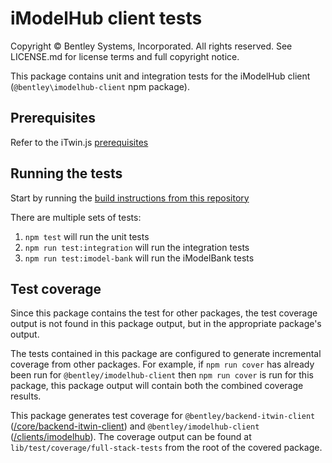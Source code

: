 # iModelHub client tests

Copyright © Bentley Systems, Incorporated. All rights reserved. See LICENSE.md for license terms and full copyright notice.

This package contains unit and integration tests for the iModelHub client (`@bentley\imodelhub-client` npm package).

## Prerequisites

Refer to the iTwin.js [prerequisites](https://github.com/imodeljs/imodeljs#prerequisites)

## Running the tests

Start by running the [build instructions from this repository](https://github.com/imodeljs/imodeljs#build-instructions)

There are multiple sets of tests:

1. `npm test` will run the unit tests
1. `npm run test:integration` will run the integration tests
1. `npm run test:imodel-bank` will run the iModelBank tests

## Test coverage

Since this package contains the test for other packages, the test coverage output is not found in this package output, but in the appropriate package's output.

The tests contained in this package are configured to generate incremental coverage from other packages. For example, if `npm run cover` has already been run for `@bentley/imodelhub-client` then `npm run cover` is run for this package, this package output will contain both the combined coverage results.

This package generates test coverage for `@bentley/backend-itwin-client` ([/core/backend-itwin-client](/core/backend-itwin-client)) and `@bentley/imodelhub-client` ([/clients/imodelhub](/clients/imodelhub)).
The coverage output can be found at `lib/test/coverage/full-stack-tests` from the root of the covered package.

